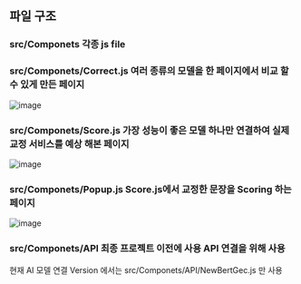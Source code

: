 ## 파일 구조

### src/Componets 각종 js file

### src/Componets/Correct.js 여러 종류의 모델을 한 페이지에서 비교 할 수 있게 만든 페이지
![image](https://user-images.githubusercontent.com/22341303/147368977-25a6aaae-5ab6-4766-9964-6032a927e9f2.png)

### src/Componets/Score.js 가장 성능이 좋은 모델 하나만 연결하여 실제 교정 서비스를 예상 해본 페이지
![image](https://user-images.githubusercontent.com/22341303/147368999-3c83fb4e-67d6-4cf3-8cba-7e8307ca638c.png)

### src/Componets/Popup.js Score.js에서 교정한 문장을 Scoring 하는 페이지
![image](https://user-images.githubusercontent.com/22341303/147369037-6b9398cc-0149-4981-b053-908c58a049f9.png)

### src/Componets/API 최종 프로젝트 이전에 사용 API 연결을 위해 사용
현재 AI 모델 연결 Version 에서는 src/Componets/API/NewBertGec.js 만 사용

